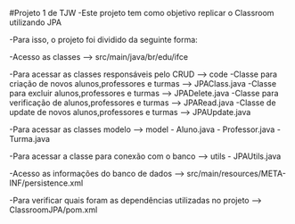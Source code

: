 #Projeto 1 de TJW
-Este projeto tem como objetivo replicar o Classroom utilizando JPA 

-Para isso, o projeto foi dividido da seguinte forma:
  
  -Acesso as classes --> src/main/java/br/edu/ifce
   
   -Para acessar as classes responsáveis pelo CRUD --> code
      -Classe para criação de novos alunos,professores e turmas --> JPAClass.java
      -Classe para excluir alunos,professores e turmas --> JPADelete.java
      -Classe para verificação de alunos,professores e turmas --> JPARead.java
      -Classe de update de novos alunos,professores e turmas --> JPAUpdate.java
   
   -Para acessar as classes modelo --> model
      - Aluno.java
      - Professor.java
      - Turma.java
   
   -Para acessar a classe para conexão com o banco  --> utils
      - JPAUtils.java
 
  -Acesso as informações do banco de dados --> src/main/resources/META-INF/persistence.xml
  
  -Para verificar quais foram as dependências utilizadas no projeto --> ClassroomJPA/pom.xml
